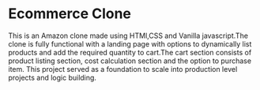 # Ecommerce Clone

This is an Amazon clone made using HTMl,CSS and Vanilla javascript.The clone is fully functional with a landing page with options to dynamically list products and
add the required quantity to cart.The cart section consists of product listing section, cost calculation section and the option to purchase item.
This project served as a foundation to scale into production level projects and logic building.
